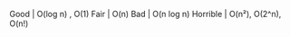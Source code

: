 Good     | O(log n) , O(1)
Fair        | O(n)
Bad        | O(n log n)
Horrible | O(n²),  O(2^n),  O(n!)